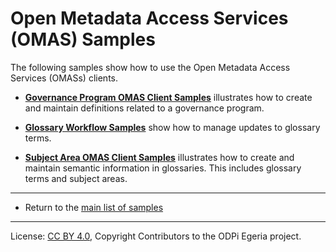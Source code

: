 <!-- SPDX-License-Identifier: CC-BY-4.0 -->
<!-- Copyright Contributors to the ODPi Egeria project. -->

# Open Metadata Access Services (OMAS) Samples

The following samples show how to use the Open Metadata Access Services (OMASs) clients.

* **[Governance Program OMAS Client Samples](governance-program-client-samples)** illustrates how to create and maintain
definitions related to a governance program.

* **[Glossary Workflow Samples](glossary-workflow-samples)** show how to manage updates to glossary terms.

* **[Subject Area OMAS Client Samples](subject-area-client-samples)** illustrates how to create and maintain
semantic information in glossaries.  This includes glossary terms and subject areas.


----

* Return to the [main list of samples](..)

----
License: [CC BY 4.0](https://creativecommons.org/licenses/by/4.0/),
Copyright Contributors to the ODPi Egeria project.